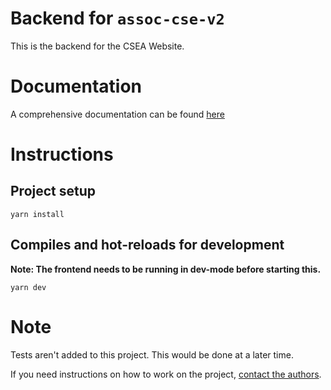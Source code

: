 # Backend for `assoc-cse-v2`

This is the backend for the CSEA Website.

# Documentation

A comprehensive documentation can be found [here](docs/README.md)

# Instructions

## Project setup
```
yarn install
```
## Compiles and hot-reloads for development
**Note: The frontend needs to be running in dev-mode before starting this.**
```
yarn dev
```

# Note
Tests aren't added to this project. This would be done at a later time.

If you need instructions on how to work on the project, [contact the authors](../AUTHORS.md).